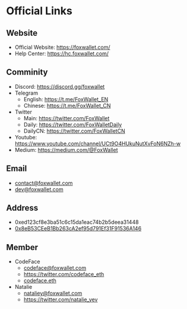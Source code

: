 # Official Links

## Website
- Official Website: https://foxwallet.com/
- Help Center: https://hc.foxwallet.com/

## Comminity
- Discord: https://discord.gg/foxwallet
- Telegram
    - English: https://t.me/FoxWallet_EN
    - Chinese: https://t.me/FoxWallet_CN
- Twitter
    - Main: https://twitter.com/FoxWallet
    - Daily: https://twitter.com/FoxWalletDaily
    - DailyCN: https://twitter.com/FoxWalletCN
- Youtube: https://www.youtube.com/channel/UCt9O4HUkuNutXvFoN6NZh-w
- Medium: https://medium.com/@FoxWallet

## Email
- contact@foxwallet.com
- dev@foxwallet.com

## Address
- 0xed123cf8e3ba51c6c15da1eac74b2b5deea31448
- [0x8eB53CEeB1Bb263cA2ef95d791Ef31F91536A146](https://etherscan.io/name-lookup-search?id=foxwallet.eth)

## Member
- CodeFace
    - codeface@foxwallet.com
    - https://twitter.com/codeface_eth
    - [codeface.eth](https://etherscan.io/name-lookup-search?id=codeface.eth)
- Natalie    
    - nataliey@foxwallet.com
    - https://twitter.com/natalie_yev

